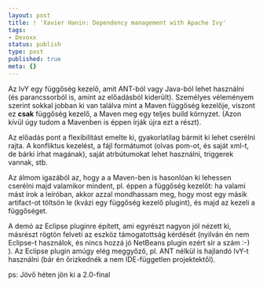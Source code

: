 ```yaml
---
layout: post
title: ! 'Xavier Hanin: Dependency management with Apache Ivy'
tags:
- Devoxx
status: publish
type: post
published: true
meta: {}
---
```

Az IvY egy függőség kezelő, amit ANT-ból vagy Java-ból lehet használni (és
parancssorból is, amint az előadásból kiderült). Személyes véleményem szerint
sokkal jobban ki van találva mint a Maven függőség kezelője, viszont ez
**csak** függőség kezelő, a Maven meg egy teljes build környzet. (Azon kívül
úgy tudom a Mavenben is éppen írják újra ezt a részt).

  
Az előadás pont a flexibilitást emelte ki, gyakorlatilag bármit ki lehet
cserélni rajta. A konfliktus kezelést, a fájl formátumot (olvas pom-ot, és
saját xml-t, de bárki írhat magának), saját atrbútumokat lehet használni,
triggerek vannak, stb.

  
Az álmom igazából az, hogy a a Maven-ben is hasonlóan ki lehessen cserélni
majd valamikor mindent, pl. éppen a függőség kezelőt: ha valami mást írok a
leíróban, akkor azzal mondhassam meg, hogy most egy másik artifact-ot töltsön
le (kvázi egy függőség kezelő plugint), és majd az kezeli a függőséget.

  
A demó az Eclipse pluginre épített, ami egyrészt nagyon jól nézett ki,
másrészt rögtön felveti az eszköz támogatottság kérdését (nyilván én nem
Eclipse-t használok, és nincs hozzá jó NetBeans plugin ezért sír a szám :-) ).
Az Eclipse plugin amúgy elég meggyőző, pl. ANT nélkül is hajlandó IvY-t
használni (bár én őrizkednék a nem IDE-független projektektől).

  
ps: Jövő héten jön ki a 2.0-final

